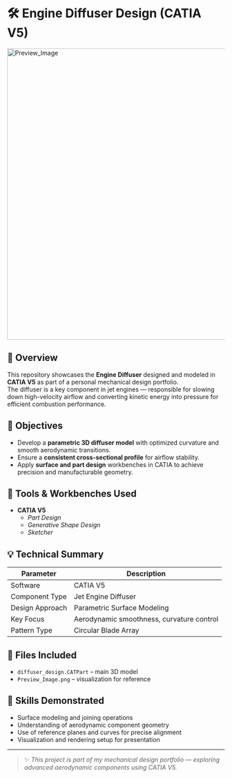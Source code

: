 # 🛠️ Engine Diffuser Design (CATIA V5)
<img width="1496" height="673" alt="Preview_Image" src="https://github.com/user-attachments/assets/6a2197ce-2053-4838-b432-81c3ff5405a9" />

## 📘 Overview
This repository showcases the **Engine Diffuser** designed and modeled in **CATIA V5** as part of a personal mechanical design portfolio.  
The diffuser is a key component in jet engines — responsible for slowing down high-velocity airflow and converting kinetic energy into pressure for efficient combustion performance.

## 🎯 Objectives
- Develop a **parametric 3D diffuser model** with optimized curvature and smooth aerodynamic transitions.  
- Ensure a **consistent cross-sectional profile** for airflow stability.  
- Apply **surface and part design** workbenches in CATIA to achieve precision and manufacturable geometry.

## 🧩 Tools & Workbenches Used
- **CATIA V5**  
  - *Part Design*  
  - *Generative Shape Design*  
  - *Sketcher*  

## 💡 Technical Summary
| Parameter | Description |
|------------|-------------|
| Software | CATIA V5 |
| Component Type | Jet Engine Diffuser |
| Design Approach | Parametric Surface Modeling |
| Key Focus | Aerodynamic smoothness, curvature control |
| Pattern Type | Circular Blade Array |

## 📂 Files Included
- `diffuser_design.CATPart` – main 3D model  
- `Preview_Image.png` – visualization for reference  

## 🧠 Skills Demonstrated
- Surface modeling and joining operations  
- Understanding of aerodynamic component geometry  
- Use of reference planes and curves for precise alignment  
- Visualization and rendering setup for presentation  

---

> ✨ *This project is part of my mechanical design portfolio — exploring advanced aerodynamic components using CATIA V5.*

